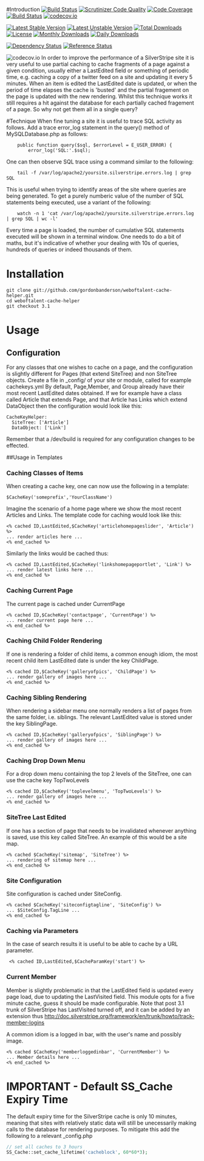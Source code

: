 #Introduction
[![Build Status](https://travis-ci.org/gordonbanderson/weboftalent-cachekey-helper.svg?branch=3.1)](https://travis-ci.org/gordonbanderson/weboftalent-cachekey-helper)
[![Scrutinizer Code Quality](https://scrutinizer-ci.com/g/gordonbanderson/weboftalent-cachekey-helper/badges/quality-score.png?b=3.1)](https://scrutinizer-ci.com/g/gordonbanderson/weboftalent-cachekey-helper/?branch=3.1)
[![Code Coverage](https://scrutinizer-ci.com/g/gordonbanderson/weboftalent-cachekey-helper/badges/coverage.png?b=3.1)](https://scrutinizer-ci.com/g/gordonbanderson/weboftalent-cachekey-helper/?branch=3.1)
[![Build Status](https://scrutinizer-ci.com/g/gordonbanderson/weboftalent-cachekey-helper/badges/build.png?b=3.1)](https://scrutinizer-ci.com/g/gordonbanderson/weboftalent-cachekey-helper/build-status/3.1)
[![codecov.io](https://codecov.io/github/gordonbanderson/weboftalent-cachekey-helper/coverage.svg?branch=3.1)](https://codecov.io/github/gordonbanderson/weboftalent-cachekey-helper?branch=3.1)

[![Latest Stable Version](https://poser.pugx.org/weboftalent/cachekeyhelper/version)](https://packagist.org/packages/weboftalent/cachekeyhelper)
[![Latest Unstable Version](https://poser.pugx.org/weboftalent/cachekeyhelper/v/unstable)](//packagist.org/packages/weboftalent/cachekeyhelper)
[![Total Downloads](https://poser.pugx.org/weboftalent/cachekeyhelper/downloads)](https://packagist.org/packages/weboftalent/cachekeyhelper)
[![License](https://poser.pugx.org/weboftalent/cachekeyhelper/license)](https://packagist.org/packages/weboftalent/cachekeyhelper)
[![Monthly Downloads](https://poser.pugx.org/weboftalent/cachekeyhelper/d/monthly)](https://packagist.org/packages/weboftalent/cachekeyhelper)
[![Daily Downloads](https://poser.pugx.org/weboftalent/cachekeyhelper/d/daily)](https://packagist.org/packages/weboftalent/cachekeyhelper)

[![Dependency Status](https://www.versioneye.com/php/weboftalent:cachekeyhelper/badge.svg)](https://www.versioneye.com/php/weboftalent:cachekeyhelper)
[![Reference Status](https://www.versioneye.com/php/weboftalent:cachekeyhelper/reference_badge.svg?style=flat)](https://www.versioneye.com/php/weboftalent:cachekeyhelper/references)

![codecov.io](https://codecov.io/github/gordonbanderson/weboftalent-cachekey-helper/branch.svg?branch=3.1)
In order to improve the performance of a SilverStripe site it is very useful to use partial caching to cache fragments of a page against a given condition, usually either a LastEdited field or something of periodic time, e.g. caching a copy of a twitter feed on a site and updating it every 5 minutes.  When an item is edited the LastEdited date is updated, or when the period of time elapses the cache is 'busted' and  the partial fragement on the page is updated with the new rendering.  Whilst this technique works it still requires a hit against the database for each partially cached fragement of a page.  So why not get them all in a single query?

#Technique
When fine tuning a site it is useful to trace SQL activity as follows. Add a trace error_log statement in the query() method of MySQLDatabase.php as follows:

    	public function query($sql, $errorLevel = E_USER_ERROR) {
			error_log('SQL:'.$sql);

One can then observe SQL trace using a command similar to the following:

		tail -f /var/log/apache2/yoursite.silverstripe.errors.log | grep SQL

This is useful when trying to identify areas of the site where queries are being generated.  To get a purely numberic value of the number of SQL statements being executed, use a variant of the following:

		watch -n 1 'cat /var/log/apache2/yoursite.silverstripe.errors.log | grep SQL | wc -l'

Every time a page is loaded, the number of cumulative SQL statements executed will be shown in a terminal window.  One needs to do a bit of maths, but it's indicative of whether your dealing with 10s of queries, hundreds of queries or indeed thousands of them.

# Installation
    git clone git://github.com/gordonbanderson/weboftalent-cache-helper.git
    cd weboftalent-cache-helper
    git checkout 3.1


# Usage

## Configuration
For any classes that one wishes to cache on a page, and the configuration is slightly different for Pages (that extend SiteTree) and non SiteTree objects.
Create a file in _config/ of your site or module, called for example cachekeys.yml 
By default, Page,Member, and Group already have their most recent LastEdited dates obtained.  If we for example have a class called Article that extends Page, and that Article has Links which extend DataObject then the configuration would look like this:

	CacheKeyHelper:
	  SiteTree: ['Article']
	  DataObject: ['Link']

Remember that a /dev/build is required for any configuration changes to be effected.

##Usage in Templates
### Caching Classes of Items
When creating a cache key, one can now use the following in a template:

	$CacheKey('someprefix','YourClassName')

Imagine the scenario of a home page where we show the most recent Articles and Links.  The template code for caching would look like this:

	<% cached ID,LastEdited,$CacheKey('articlehomepageslider', 'Article') %>
	... render articles here ...
	<% end_cached %>

Similarly the links would be cached thus:

	<% cached ID,LastEdited,$CacheKey('linkshomepageportlet', 'Link') %>
	... render latest links here ...
	<% end_cached %>

### Caching Current Page
The current page is cached under CurrentPage

	<% cached ID,$CacheKey('contactpage', 'CurrentPage') %>
	... render current page here ...
	<% end_cached %>

### Caching Child Folder Rendering
If one is rendering a folder of child items, a common enough idiom, the most recent child item LastEdited date is under the key ChildPage.

	<% cached ID,$CacheKey('galleryofpics', 'ChildPage') %>
	... render gallery of images here ...
	<% end_cached %>

### Caching Sibling Rendering
When rendering a sidebar menu one normally renders a list of pages from the same folder, i.e. siblings.  The relevant LastEdited value is stored under the key SiblingPage.

	<% cached ID,$CacheKey('galleryofpics', 'SiblingPage') %>
	... render gallery of images here ...
	<% end_cached %>

### Caching Drop Down Menu
For a drop down menu containing the top 2 levels of the SiteTree, one can use the cache key TopTwoLevels

	<% cached ID,$CacheKey('toplevelmenu', 'TopTwoLevels') %>
	... render gallery of images here ...
	<% end_cached %>

### SiteTree Last Edited
If one has a section of page that needs to be invalidated whenever anything is saved, use this key called SiteTree.  An example of this would be a site map.

	<% cached $CacheKey('sitemap', 'SiteTree') %>
	... rendering of sitemap here ...
	<% end_cached %>

### Site Configuration
Site configuration is cached under SiteConfig.
	
	<% cached $CacheKey('siteconfigtagline', 'SiteConfig') %>
	... $SiteConfig.TagLine ...
	<% end_cached %>

### Caching via Parameters
In the case of search results it is useful to be able to cache by a URL parameter.

     <% cached ID,LastEdited,$CacheParamKey('start') %>

### Current Member
Member is slightly problematic in that the LastEdited field is updated every page load, due to updating the LastVisited field. This module opts for a five minute cache, guess it should be made configurable.  Note that post 3.1 trunk of SilverStripe has LastVisited turned off, and it can be added by an extension thus http://doc.silverstripe.org/framework/en/trunk/howto/track-member-logins

A common idiom is a logged in bar, with the user's name and possibly image.

	<% cached $CacheKey('memberloggedinbar', 'CurrentMember') %>
	... Member details here ...
	<% end_cached %>


# IMPORTANT - Default SS_Cache Expiry Time
The default expiry time for the SilverStripe cache is only 10 minutes, meaning that sites with
relatively static data will still be unecessarily making calls to the database for rendering
purposes.  To mitigate this add the following to a relevant _config.php

```php
// set all caches to 3 hours
SS_Cache::set_cache_lifetime('cacheblock', 60*60*3);
```
